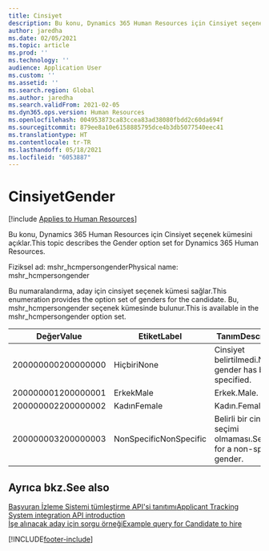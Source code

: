 ```yaml
---
title: Cinsiyet
description: Bu konu, Dynamics 365 Human Resources için Cinsiyet seçenek kümesini açıklar.
author: jaredha
ms.date: 02/05/2021
ms.topic: article
ms.prod: ''
ms.technology: ''
audience: Application User
ms.custom: ''
ms.assetid: ''
ms.search.region: Global
ms.author: jaredha
ms.search.validFrom: 2021-02-05
ms.dyn365.ops.version: Human Resources
ms.openlocfilehash: 004953873ca83ccea83ad38080fbdd2c60da694f
ms.sourcegitcommit: 879ee8a10e6158885795dce4b3db5077540eec41
ms.translationtype: HT
ms.contentlocale: tr-TR
ms.lasthandoff: 05/18/2021
ms.locfileid: "6053887"
---
```

# <a name="gender"></a><span data-ttu-id="61f74-103">Cinsiyet</span><span class="sxs-lookup"><span data-stu-id="61f74-103">Gender</span></span>

[!include [Applies to Human Resources](../includes/applies-to-hr.md)]

<span data-ttu-id="61f74-104">Bu konu, Dynamics 365 Human Resources için Cinsiyet seçenek kümesini açıklar.</span><span class="sxs-lookup"><span data-stu-id="61f74-104">This topic describes the Gender option set for Dynamics 365 Human Resources.</span></span>

<span data-ttu-id="61f74-105">Fiziksel ad: mshr_hcmpersongender</span><span class="sxs-lookup"><span data-stu-id="61f74-105">Physical name: mshr_hcmpersongender</span></span>

<span data-ttu-id="61f74-106">Bu numaralandırma, aday için cinsiyet seçenek kümesi sağlar.</span><span class="sxs-lookup"><span data-stu-id="61f74-106">This enumeration provides the option set of genders for the candidate.</span></span> <span data-ttu-id="61f74-107">Bu, mshr_hcmpersongender seçenek kümesinde bulunur.</span><span class="sxs-lookup"><span data-stu-id="61f74-107">This is available in the mshr_hcmpersongender option set.</span></span>

| <span data-ttu-id="61f74-108">Değer</span><span class="sxs-lookup"><span data-stu-id="61f74-108">Value</span></span> | <span data-ttu-id="61f74-109">Etiket</span><span class="sxs-lookup"><span data-stu-id="61f74-109">Label</span></span> | <span data-ttu-id="61f74-110">Tanım</span><span class="sxs-lookup"><span data-stu-id="61f74-110">Description</span></span> |
| --- | --- | --- |
| <span data-ttu-id="61f74-111">200000000</span><span class="sxs-lookup"><span data-stu-id="61f74-111">200000000</span></span> | <span data-ttu-id="61f74-112">Hiçbiri</span><span class="sxs-lookup"><span data-stu-id="61f74-112">None</span></span> | <span data-ttu-id="61f74-113">Cinsiyet belirtilmedi.</span><span class="sxs-lookup"><span data-stu-id="61f74-113">No gender has been specified.</span></span> |
| <span data-ttu-id="61f74-114">200000001</span><span class="sxs-lookup"><span data-stu-id="61f74-114">200000001</span></span> | <span data-ttu-id="61f74-115">Erkek</span><span class="sxs-lookup"><span data-stu-id="61f74-115">Male</span></span> | <span data-ttu-id="61f74-116">Erkek.</span><span class="sxs-lookup"><span data-stu-id="61f74-116">Male.</span></span> |
| <span data-ttu-id="61f74-117">200000002</span><span class="sxs-lookup"><span data-stu-id="61f74-117">200000002</span></span> | <span data-ttu-id="61f74-118">Kadın</span><span class="sxs-lookup"><span data-stu-id="61f74-118">Female</span></span> | <span data-ttu-id="61f74-119">Kadın.</span><span class="sxs-lookup"><span data-stu-id="61f74-119">Female.</span></span> |
| <span data-ttu-id="61f74-120">200000003</span><span class="sxs-lookup"><span data-stu-id="61f74-120">200000003</span></span> | <span data-ttu-id="61f74-121">NonSpecific</span><span class="sxs-lookup"><span data-stu-id="61f74-121">NonSpecific</span></span> | <span data-ttu-id="61f74-122">Belirli bir cinsiyet seçimi olmaması.</span><span class="sxs-lookup"><span data-stu-id="61f74-122">Selection for a non-specific gender.</span></span> |

## <a name="see-also"></a><span data-ttu-id="61f74-123">Ayrıca bkz.</span><span class="sxs-lookup"><span data-stu-id="61f74-123">See also</span></span>

[<span data-ttu-id="61f74-124">Başvuran İzleme Sistemi tümleştirme API'si tanıtımı</span><span class="sxs-lookup"><span data-stu-id="61f74-124">Applicant Tracking System integration API introduction</span></span>](hr-admin-integration-ats-api-introduction.md)<br>
[<span data-ttu-id="61f74-125">İşe alınacak aday için sorgu örneği</span><span class="sxs-lookup"><span data-stu-id="61f74-125">Example query for Candidate to hire</span></span>](hr-admin-integration-ats-api-candidate-to-hire-example-query.md)


[!INCLUDE[footer-include](../includes/footer-banner.md)]